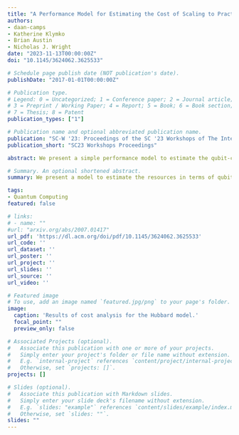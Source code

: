 ```yaml
---
title: "A Performance Model for Estimating the Cost of Scaling to Practical Quantum Advantage"
authors:
- daan-camps
- Katherine Klymko
- Brian Austin
- Nicholas J. Wright
date: "2023-11-13T00:00:00Z"
doi: "10.1145/3624062.3625533"

# Schedule page publish date (NOT publication's date).
publishDate: "2017-01-01T00:00:00Z"

# Publication type.
# Legend: 0 = Uncategorized; 1 = Conference paper; 2 = Journal article;
# 3 = Preprint / Working Paper; 4 = Report; 5 = Book; 6 = Book section;
# 7 = Thesis; 8 = Patent
publication_types: ["1"]

# Publication name and optional abbreviated publication name.
publication: "SC-W '23: Proceedings of the SC '23 Workshops of The International Conference on High Performance Computing, Network, Storage, and Analysis"
publication_short: "SC23 Workshops Proceedings"

abstract: We present a simple performance model to estimate the qubit-count and runtime associated with large-scale error-corrected quantum computations. Our estimates extrapolate current usage costs of quantum computers and show that computing the ground state of the 2D Hubbard model, which is widely believed to be an early candidate for practical quantum advantage, could start at a million dollars. Our model shows a clear cost advantage of up to four orders of magnitude for quantum processors based on superconducting technology compared to ion trap devices. Our analysis shows that usage costs, while substantial, will not necessarily block the road to practical quantum advantage. Furthermore, the combined effects of algorithmic improvements, more efficient error correction codes, and R&D cost amortization are likely to lead to orders of magnitude reductions in cost.

# Summary. An optional shortened abstract.
summary: We present a model to estimate the resources in terms of qubits, runtime, and cost associated with large-scale quantum computations.

tags:
- Quantum Computing
featured: false

# links:
# - name: ""
#url: "arxiv.org/abs/2007.01417"
url_pdf: 'https://dl.acm.org/doi/pdf/10.1145/3624062.3625533'
url_code: ''
url_dataset: ''
url_poster: ''
url_project: ''
url_slides: ''
url_source: ''
url_video: ''

# Featured image
# To use, add an image named `featured.jpg/png` to your page's folder. 
image:
  caption: 'Results of cost analysis for the Hubbard model.'
  focal_point: ""
  preview_only: false

# Associated Projects (optional).
#   Associate this publication with one or more of your projects.
#   Simply enter your project's folder or file name without extension.
#   E.g. `internal-project` references `content/project/internal-project/index.md`.
#   Otherwise, set `projects: []`.
projects: []

# Slides (optional).
#   Associate this publication with Markdown slides.
#   Simply enter your slide deck's filename without extension.
#   E.g. `slides: "example"` references `content/slides/example/index.md`.
#   Otherwise, set `slides: ""`.
slides: ""
---
```

